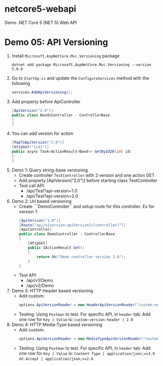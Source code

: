 # netcore5-webapi
Demo .NET Core 5 (NET 5) Web API


# Demo 05: API Versioning
1. Install ```Microsoft.AspNetCore.Mvc.Versioning``` package
    ```
    dotnet add package Microsoft.AspNetCore.Mvc.Versioning --version 5.0.0
    ```
2. Go to ```StartUp.cs``` and update the ```ConfigureServices``` method with the following
    ```cs
    services.AddApiVersioning();
    ```
3. Add property before ApiController
    ```cs
    [ApiVersion("2.0")]
    public class BandsController : ControllerBase
    {
    }
    ```
4. You can add version for action
    ```cs
    [MapToApiVersion("2.0")]
    [HttpGet("{id}")]
    public async Task<ActionResult<Band>> GetById20(int id)
    {
    }
    ```
5. Demo 1: Query string-base versioning
    - Create controller ```TestController``` with 2 version and one action GET
    - Add property [ApiVersion("2.0")] before starting class TestController
    - Test call API:
        - /api/Test?api-version=1.0
        - /api/Test?api-version=2.0
6. Demo 2: Url based versioning
    - Create ```DemoController`` and setup route for this controller. Ex for version 1:
        ```cs
        [ApiVersion("1.0")]
        [Route("api/v{version:apiVersion}/[controller]")]
        [ApiController]
        public class DemoController : ControllerBase
        {
            [HttpGet]
            public IActionResult Get()
            {
                return Ok("Demo controller version 1.0");
            }
        }
        ```
    - Test API:
        * /api/v1/Demo
        * /api/v2/Demo
7. Demo 3: HTTP Header based versioning
    - Add custom:
        ```cs
        options.ApiVersionReader = new HeaderApiVersionReader("custom-version-header");
        ```
    - Testing: Using ```Postman``` to test. For specific API, in ```header``` tab:
        Add one row for ```Key | Value``` is:
        ```custom-version-header | 2.0```
8. Demo 4: HTTP Media-Type based versioning
    - Add custom:
        ```cs
        options.ApiVersionReader = new MediaTypeApiVersionReader("custom-version-header");
        ```
    - Testing: Using ```Postman``` to test. For specific API, in ```header``` tab: Add one row for ```Key | Value``` is:
        ```Content-Type | application/json;v=2.0```
        or:
        ```Accept | application/json;v=2.0```